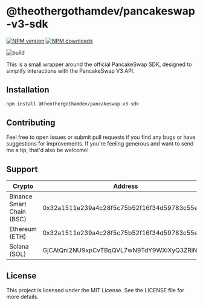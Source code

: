 # @theothergothamdev/pancakeswap-v3-sdk

<!-- [START badges] -->

[![NPM version](https://img.shields.io/npm/v/@theothergothamdev/pancakeswap-v3-sdk.svg)](https://www.npmjs.com/package/@theothergothamdev/pancakeswap-v3-sdk)
[![NPM downloads](https://img.shields.io/npm/dm/@theothergothamdev/pancakeswap-v3-sdk.svg)](https://www.npmjs.com/package/@theothergothamdev/pancakeswap-v3-sdk)

![build](https://github.com/theothergothamdev/pancakeswap-v3-sdk/actions/workflows/build.yml/badge.svg)

<!-- [END badges] -->

This is a small wrapper around the official PancakeSwap SDK, designed to simplify interactions with the PancakeSwap V3 API.

## Installation

```bash
npm install @theothergothamdev/pancakeswap-v3-sdk
```

## Contributing

Feel free to open issues or submit pull requests if you find any bugs or have suggestions for improvements. If you're feeling generous and want to send me a tip, that'd also be welcome!

## Support

| Crypto                    | Address                                      |
| ------------------------- | -------------------------------------------- |
| Binance Smart Chain (BSC) | 0x32a1511e239a4c28f5c75b52f16f34d59783c55e   |
| Ethereum (ETH)            | 0x32a1511e239a4c28f5c75b52f16f34d59783c55e   |
| Solana (SOL)              | GjCAtQni2NU9xpCvTBqQVL7wN9TdY9WXiXyQ3ZRiN6LR |

## License

This project is licensed under the MIT License. See the LICENSE file for more details.
